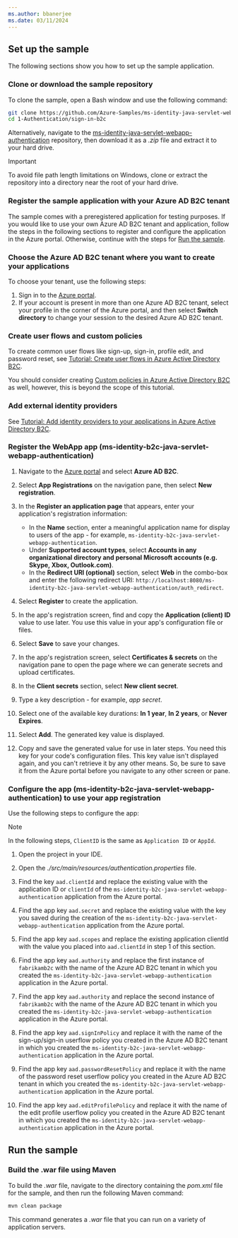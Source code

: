 ```yaml
---
ms.author: bbanerjee
ms.date: 03/11/2024
---
```


## Set up the sample

The following sections show you how to set up the sample application.

### Clone or download the sample repository

To clone the sample, open a Bash window and use the following command:

```bash
git clone https://github.com/Azure-Samples/ms-identity-java-servlet-webapp-authentication.git
cd 1-Authentication/sign-in-b2c
```

Alternatively, navigate to the [ms-identity-java-servlet-webapp-authentication](https://github.com/Azure-Samples/ms-identity-java-servlet-webapp-authentication) repository, then download it as a *.zip* file and extract it to your hard drive.

> [!IMPORTANT]
> To avoid file path length limitations on Windows, clone or extract the repository into a directory near the root of your hard drive.

### Register the sample application with your Azure AD B2C tenant

The sample comes with a preregistered application for testing purposes. If you would like to use your own Azure AD B2C tenant and application, follow the steps in the following sections to register and configure the application in the Azure portal. Otherwise, continue with the steps for [Run the sample](#run-the-sample).

### Choose the Azure AD B2C tenant where you want to create your applications

To choose your tenant, use the following steps:

1. Sign in to the [Azure portal](https://portal.azure.com).
1. If your account is present in more than one Azure AD B2C tenant, select your profile in the corner of the Azure portal, and then select **Switch directory** to change your session to the desired Azure AD B2C tenant.

### Create user flows and custom policies

To create common user flows like sign-up, sign-in, profile edit, and password reset, see [Tutorial: Create user flows in Azure Active Directory B2C](/azure/active-directory-b2c/tutorial-create-user-flows).

You should consider creating [Custom policies in Azure Active Directory B2C](/azure/active-directory-b2c/custom-policy-overview) as well, however, this is beyond the scope of this tutorial.

### Add external identity providers

See [Tutorial: Add identity providers to your applications in Azure Active Directory B2C](/azure/active-directory-b2c/tutorial-add-identity-providers).

### Register the WebApp app (ms-identity-b2c-java-servlet-webapp-authentication)

1. Navigate to the [Azure portal](https://portal.azure.com) and select **Azure AD B2C**.
1. Select **App Registrations** on the navigation pane, then select **New registration**.
1. In the **Register an application page** that appears, enter your application's registration information:

   - In the **Name** section, enter a meaningful application name for display to users of the app - for example, `ms-identity-b2c-java-servlet-webapp-authentication`.
   - Under **Supported account types**, select **Accounts in any organizational directory and personal Microsoft accounts (e.g. Skype, Xbox, Outlook.com)**.
   - In the **Redirect URI (optional)** section, select **Web** in the combo-box and enter the following redirect URI: `http://localhost:8080/ms-identity-b2c-java-servlet-webapp-authentication/auth_redirect`.

1. Select **Register** to create the application.
1. In the app's registration screen, find and copy the **Application (client) ID** value to use later. You use this value in your app's configuration file or files.
1. Select **Save** to save your changes.
1. In the app's registration screen, select **Certificates & secrets** on the navigation pane to open the page where we can generate secrets and upload certificates.
1. In the **Client secrets** section, select **New client secret**.
1. Type a key description - for example, *app secret*.
1. Select one of the available key durations: **In 1 year**, **In 2 years**, or **Never Expires**.
1. Select **Add**. The generated key value is displayed.
1. Copy and save the generated value for use in later steps. You need this key for your code's configuration files. This key value isn't displayed again, and you can't retrieve it by any other means. So, be sure to save it from the Azure portal before you navigate to any other screen or pane.

### Configure the app (ms-identity-b2c-java-servlet-webapp-authentication) to use your app registration

Use the following steps to configure the app:

> [!NOTE]
> In the following steps, `ClientID` is the same as `Application ID` or `AppId`.

1. Open the project in your IDE.

1. Open the *./src/main/resources/authentication.properties* file.

1. Find the key `aad.clientId` and replace the existing value with the application ID or `clientId` of the `ms-identity-b2c-java-servlet-webapp-authentication` application from the Azure portal.

1. Find the app key `aad.secret` and replace the existing value with the key you saved during the creation of the `ms-identity-b2c-java-servlet-webapp-authentication` application from the Azure portal.

1. Find the app key `aad.scopes` and replace the existing application clientId with the value you placed into `aad.clientId` in step 1 of this section.

1. Find the app key `aad.authority` and replace the first instance of `fabrikamb2c` with the name of the Azure AD B2C tenant in which you created the `ms-identity-b2c-java-servlet-webapp-authentication` application in the Azure portal.

1. Find the app key `aad.authority` and replace the second instance of `fabrikamb2c` with the name of the Azure AD B2C tenant in which you created the `ms-identity-b2c-java-servlet-webapp-authentication` application in the Azure portal.

1. Find the app key `aad.signInPolicy` and replace it with the name of the sign-up/sign-in userflow policy you created in the Azure AD B2C tenant in which you created the `ms-identity-b2c-java-servlet-webapp-authentication` application in the Azure portal.

1. Find the app key `aad.passwordResetPolicy` and replace it with the name of the password reset userflow policy you created in the Azure AD B2C tenant in which you created the `ms-identity-b2c-java-servlet-webapp-authentication` application in the Azure portal.

1. Find the app key `aad.editProfilePolicy` and replace it with the name of the edit profile userflow policy you created in the Azure AD B2C tenant in which you created the `ms-identity-b2c-java-servlet-webapp-authentication` application in the Azure portal.

## Run the sample

### Build the .war file using Maven

To build the *.war* file, navigate to the directory containing the *pom.xml* file for the sample, and then run the following Maven command:

```bash
mvn clean package
```

This command generates a *.war* file that you can run on a variety of application servers.
